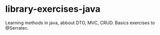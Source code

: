 # library-exercises-java
Learning methods in java, abbout DTO, MVC, CRUD.  Basics exercises to @Serratec. 
